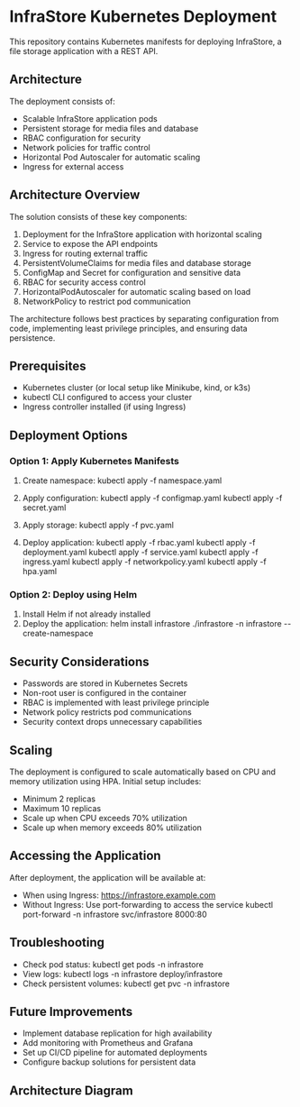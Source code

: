 # InfraStore Kubernetes Deployment

This repository contains Kubernetes manifests for deploying InfraStore, a file storage application with a REST API.

## Architecture

The deployment consists of:
- Scalable InfraStore application pods
- Persistent storage for media files and database
- RBAC configuration for security
- Network policies for traffic control
- Horizontal Pod Autoscaler for automatic scaling
- Ingress for external access

## Architecture Overview

The solution consists of these key components:
1. Deployment for the InfraStore application with horizontal scaling
2. Service to expose the API endpoints
3. Ingress for routing external traffic
4. PersistentVolumeClaims for media files and database storage
5. ConfigMap and Secret for configuration and sensitive data
6. RBAC for security access control
7. HorizontalPodAutoscaler for automatic scaling based on load
8. NetworkPolicy to restrict pod communication

The architecture follows best practices by separating configuration from code, implementing least privilege principles, and ensuring data persistence.

## Prerequisites

- Kubernetes cluster (or local setup like Minikube, kind, or k3s)
- kubectl CLI configured to access your cluster
- Ingress controller installed (if using Ingress)

## Deployment Options

### Option 1: Apply Kubernetes Manifests

1. Create namespace:
kubectl apply -f namespace.yaml

2. Apply configuration:
kubectl apply -f configmap.yaml
kubectl apply -f secret.yaml

3. Apply storage:
kubectl apply -f pvc.yaml

4. Deploy application:
kubectl apply -f rbac.yaml
kubectl apply -f deployment.yaml
kubectl apply -f service.yaml
kubectl apply -f ingress.yaml
kubectl apply -f networkpolicy.yaml
kubectl apply -f hpa.yaml

### Option 2: Deploy using Helm

1. Install Helm if not already installed
2. Deploy the application:
helm install infrastore ./infrastore -n infrastore --create-namespace

## Security Considerations

- Passwords are stored in Kubernetes Secrets
- Non-root user is configured in the container
- RBAC is implemented with least privilege principle
- Network policy restricts pod communications
- Security context drops unnecessary capabilities

## Scaling

The deployment is configured to scale automatically based on CPU and memory utilization using HPA. Initial setup includes:
- Minimum 2 replicas
- Maximum 10 replicas
- Scale up when CPU exceeds 70% utilization
- Scale up when memory exceeds 80% utilization

## Accessing the Application

After deployment, the application will be available at:
- When using Ingress: https://infrastore.example.com
- Without Ingress: Use port-forwarding to access the service
kubectl port-forward -n infrastore svc/infrastore 8000:80

## Troubleshooting

- Check pod status:
kubectl get pods -n infrastore
- View logs:
kubectl logs -n infrastore deploy/infrastore
- Check persistent volumes:
kubectl get pvc -n infrastore

## Future Improvements

- Implement database replication for high availability
- Add monitoring with Prometheus and Grafana
- Set up CI/CD pipeline for automated deployments
- Configure backup solutions for persistent data

## Architecture Diagram

